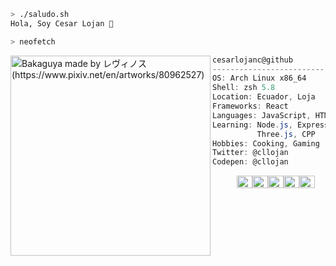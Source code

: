 
```zsh
> ./saludo.sh
Hola, Soy Cesar Lojan 👋
```

```zsh
> neofetch
```


  <img align="left"   src="https://i.redd.it/h7dae4o0uk461.jpg" alt="Bakaguya made by レヴィノス (https://www.pixiv.net/en/artworks/80962527)" width="320" /> 


```csharp
cesarlojanc@github
-------------------------
OS: Arch Linux x86_64
Shell: zsh 5.8
Location: Ecuador, Loja
Frameworks: React
Languages: JavaScript, HTML, CSS
Learning: Node.js, Express, PostgreSQL,
          Three.js, CPP
Hobbies: Cooking, Gaming
Twitter: @cllojan
Codepen: @cllojan
```
<p align="left">
  &nbsp; &nbsp; &nbsp; &nbsp; &nbsp;
  <img alt="#474342" src="https://via.placeholder.com/15/474342/000000?text=+" width="25" height="20" /><img alt="#fbedf6" src="https://via.placeholder.com/15/fbedf6/000000?text=+" width="25" height="20" /><img alt="#c9594d" src="https://via.placeholder.com/15/c9594d/000000?text=+" width="25" height="20" /><img alt="#f8b9b2" src="https://via.placeholder.com/15/f8b9b2/000000?text=+" width="25" height="20" /><img alt="#ae9c9d" src="https://via.placeholder.com/15/ae9c9d/000000?text=+" width="25" height="20" />
</p>

